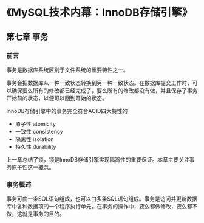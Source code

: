# 《MySQL技术内幕：InnoDB存储引擎》

## 第七章 事务

### 前言

事务是数据库系统区别于文件系统的重要特性之一。

事务会把数据库从一种一致状态转换到另一种一致状态。在数据库提交工作时，可以确保要么所有的修改都已经完成了，要么所有的修改都没有做，并且保存了事务开始前的状态，以便可以回到开始的状态。

InnoDB存储引擎中的事务完全符合ACID四大特性的

* 原子性 atomicity
* 一致性 consistency
* 隔离性 isolation
* 持久性 durability

上一章总结了锁，锁是InnoDB存储引擎实现隔离性的重要保证。本章主要关注事务原子性这一概念。

### 事务概述

事务可由一条SQL语句组成，也可以由多条SQL语句组成。事务是访问并更新数据库中各种数据项的一个程序执行单元。在事务的操作中，要么都做修改，要么都不做，这就是事务的目的。

